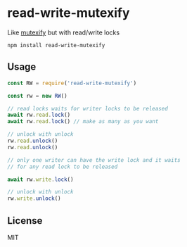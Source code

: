 # read-write-mutexify

Like [mutexify](https://github.com/mafintosh/mutexify) but with read/write locks

```
npm install read-write-mutexify
```

## Usage

```js
const RW = require('read-write-mutexify')

const rw = new RW()

// read locks waits for writer locks to be released
await rw.read.lock()
await rw.read.lock() // make as many as you want

// unlock with unlock
rw.read.unlock()
rw.read.unlock()

// only one writer can have the write lock and it waits
// for any read lock to be released

await rw.write.lock()

// unlock with unlock
rw.write.unlock()
```

## License

MIT
